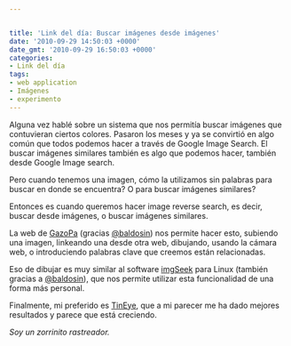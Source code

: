 ```yaml
---


title: 'Link del día: Buscar imágenes desde imágenes'
date: '2010-09-29 14:50:03 +0000'
date_gmt: '2010-09-29 16:50:03 +0000'
categories:
- Link del día
tags:
- web application
- Imágenes
- experimento
---
```



Alguna vez hablé sobre un sistema que nos permitía buscar imágenes que contuvieran ciertos colores. Pasaron los meses y ya se convirtió en algo común que todos podemos hacer a través de Google Image Search. El buscar imágenes similares también es algo que podemos hacer, también desde Google Image search.

Pero cuando tenemos una imagen, cómo la utilizamos sin palabras para buscar en donde se encuentra? O para buscar imágenes similares?

Entonces es cuando queremos hacer image reverse search, es decir, buscar desde imágenes, o buscar imágenes similares.

La web de [GazoPa](http://www.gazopa.com/) (gracias [@baldosin](http://www.twitter.com/baldosin)) nos permite hacer esto, subiendo una imagen, linkeando una desde otra web, dibujando, usando la cámara web, o introduciendo palabras clave que creemos están relacionadas.

Eso de dibujar es muy similar al software [imgSeek](http://www.imgseek.net/) para Linux (también gracias a [@baldosin](http://www.twitter.com/baldosin)), que nos permite utilizar esta funcionalidad de una forma más personal.

Finalmente, mi preferido es [TinEye](http://www.tineye.com/), que a mi parecer me ha dado mejores resultados y parece que está creciendo.

_Soy un zorrinito rastreador._
